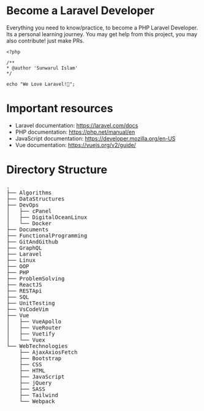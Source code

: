 # Become a Laravel Developer

Everything you need to know/practice, to become a PHP Laravel Developer. Its a personal learning journey. You may get help from this project, you may also contribute! just make PRs.

```
<?php

/**
* @author 'Sunwarul Islam'
*/

echo "We Love Laravel!💓";

```

# Important resources

- Laravel documentation: https://laravel.com/docs
- PHP documentation: https://php.net/manual/en
- JavaScript documentation: https://developer.mozilla.org/en-US
- Vue documentation: https://vuejs.org/v2/guide/

# Directory Structure

<pre>
.
├── Algorithms
├── DataStructures
├── DevOps
│   ├── cPanel
│   ├── DigitalOceanLinux
│   └── Docker
├── Documents
├── FunctionalProgramming
├── GitAndGithub
├── GraphQL
├── Laravel
├── Linux
├── OOP
├── PHP
├── ProblemSolving
├── ReactJS
├── RESTApi
├── SQL
├── UnitTesting
├── VsCodeVim
├── Vue
│   ├── VueApollo
│   ├── VueRouter
│   ├── Vuetify
│   └── Vuex
└── WebTechnologies
    ├── AjaxAxiosFetch
    ├── Bootstrap
    ├── CSS
    ├── HTML
    ├── JavaScript
    ├── jQuery
    ├── SASS
    ├── Tailwind
    └── Webpack
</pre>
